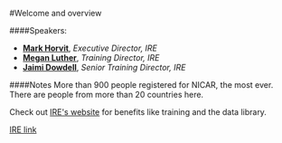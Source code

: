 #Welcome and overview

####Speakers:
* **[Mark Horvit][9721-001]**, *Executive Director, IRE*
* **[Megan Luther][9721-002]**, *Training Director, IRE*
* **[Jaimi Dowdell][9721-003]**, *Senior Training Director, IRE*


[9721-001]: https://twitter.com/markhorvit
[9721-002]: https://twitter.com/MeganLuther
[9721-003]: http://www.ire.org/about/staff-bios/
####Notes
More than 900 people registered for NICAR, the most ever. There are people from more than 20 countries here.

Check out [IRE's website](http://ire.org/) for benefits like training and the data library.

[IRE link](http://ire.org/events-and-training/event/973/1133/)